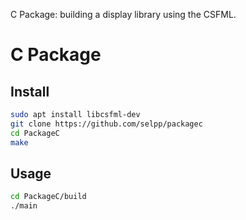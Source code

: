 C Package: building a display library using the CSFML.

# C Package

## Install

```bash
sudo apt install libcsfml-dev
git clone https://github.com/selpp/packagec
cd PackageC
make
```

## Usage

```bash
cd PackageC/build
./main
```
